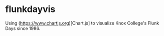 # flunkdayvis

Using (https://www.chartjs.org)[Chart.js] to visualize Knox College's Flunk Days since 1986.
